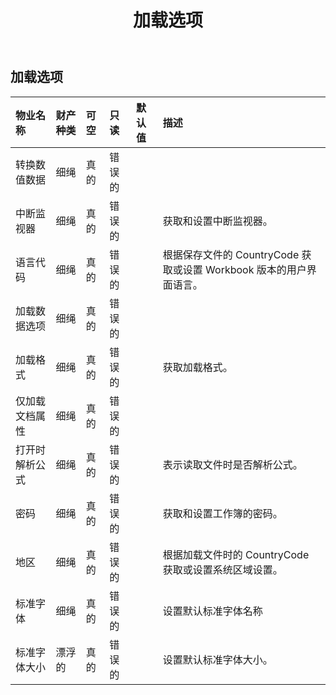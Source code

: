 ﻿---
title: 加载选项
second_title: Aspose.Cells Cloud Documen
type: docs
url: /zh/specification/model/loadoptions/
description: Aspose.Cells 云模型规范：LoadOptions。轻松处理 Excel 和其他电子表格文档，具有打开、生成、编辑、拆分、合并、比较和转换等功能
weight: 50
---
## **加载选项**

 

|物业名称|财产种类|可空|只读|默认值|描述|
|:- |:- |:- |:- |:- |:- |
|转换数值数据|细绳|真的|错误的|||
|中断监视器|细绳|真的|错误的||获取和设置中断监视器。|
|语言代码|细绳|真的|错误的||根据保存文件的 CountryCode 获取或设置 Workbook 版本的用户界面语言。|
|加载数据选项|细绳|真的|错误的|||
|加载格式|细绳|真的|错误的||获取加载格式。|
|仅加载文档属性|细绳|真的|错误的|||
|打开时解析公式|细绳|真的|错误的||表示读取文件时是否解析公式。|
|密码|细绳|真的|错误的||获取和设置工作簿的密码。|
|地区|细绳|真的|错误的||根据加载文件时的 CountryCode 获取或设置系统区域设置。|
|标准字体|细绳|真的|错误的||设置默认标准字体名称|
|标准字体大小|漂浮的|真的|错误的||设置默认标准字体大小。|

